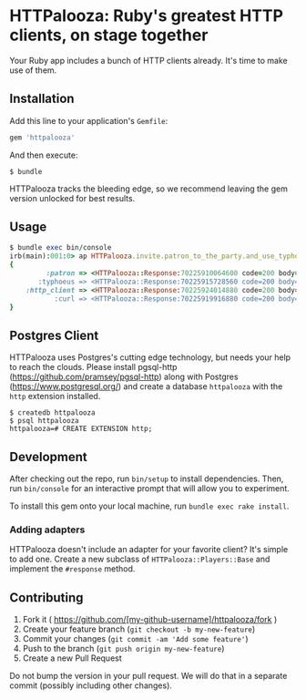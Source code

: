 # HTTPalooza: Ruby's greatest HTTP clients, on stage together

Your Ruby app includes a bunch of HTTP clients already. It's time to make use of them.

## Installation

Add this line to your application's `Gemfile`:

```ruby
gem 'httpalooza'
```

And then execute:

    $ bundle

HTTPalooza tracks the bleeding edge, so we recommend leaving the gem version unlocked for best results.

## Usage

```ruby
$ bundle exec bin/console
irb(main):001:0> ap HTTPalooza.invite.patron_to_the_party.and_use_typhoeus_too.lets_also_use_http_client_and_plain_old_curl_plus.rest_client_invited_itself_too.get("http://example.com")
{
         :patron => <HTTPalooza::Response:70225910064600 code=200 body="<!doctype html>\n<html>\n<...,
       :typhoeus => <HTTPalooza::Response:70225915728560 code=200 body="<!doctype html>\n<html>\n<...,
    :http_client => <HTTPalooza::Response:70225924014880 code=200 body="<!doctype html>\n<html>\n<...,
           :curl => <HTTPalooza::Response:70225919916880 code=200 body="<!doctype html>\n<html>\n<...
}
```

## Postgres Client

HTTPalooza uses Postgres's cutting edge technology, but needs your help to reach the clouds. Please install pgsql-http (https://github.com/pramsey/pgsql-http) along with Postgres (https://www.postgresql.org/) and create a database `httpalooza` with the `http` extension installed.

```
$ createdb httpalooza
$ psql httpalooza
httpalooza=# CREATE EXTENSION http;
```

## Development

After checking out the repo, run `bin/setup` to install dependencies. Then, run `bin/console` for an interactive prompt that will allow you to experiment.

To install this gem onto your local machine, run `bundle exec rake install`.

### Adding adapters

HTTPalooza doesn't include an adapter for your favorite client? It's simple to add one. Create a new subclass of `HTTPalooza::Players::Base` and implement the `#response` method.

## Contributing

1. Fork it ( https://github.com/[my-github-username]/httpalooza/fork )
2. Create your feature branch (`git checkout -b my-new-feature`)
3. Commit your changes (`git commit -am 'Add some feature'`)
4. Push to the branch (`git push origin my-new-feature`)
5. Create a new Pull Request

Do not bump the version in your pull request. We will do that in a separate commit (possibly including other changes).
